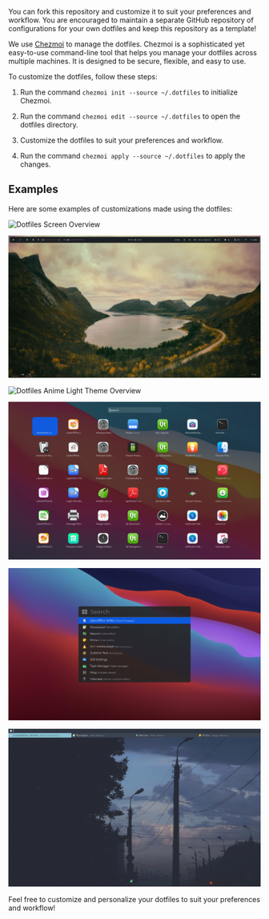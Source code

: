 You can fork this repository and customize it to suit your preferences and workflow. You are encouraged to maintain a separate GitHub repository of configurations for your own dotfiles and keep this repository as a template!

We use [Chezmoi](https://www.chezmoi.io/) to manage the dotfiles. Chezmoi is a sophisticated yet easy-to-use command-line tool that helps you manage your dotfiles across multiple machines. It is designed to be secure, flexible, and easy to use.

To customize the dotfiles, follow these steps:

1. Run the command `chezmoi init --source ~/.dotfiles` to initialize Chezmoi.

2. Run the command `chezmoi edit --source ~/.dotfiles` to open the dotfiles directory.

3. Customize the dotfiles to suit your preferences and workflow.

4. Run the command `chezmoi apply --source ~/.dotfiles` to apply the changes.

## Examples

Here are some examples of customizations made using the dotfiles:

![Dotfiles Screen Overview](https://github.com/ulises-jeremias/dotfiles/blob/master/static/screen.jpeg?raw=true)

![Dotfiles Dark Overview](https://github.com/ulises-jeremias/dotfiles/blob/master/static/screen-2.jpg?raw=true)

![Dotfiles Anime Light Theme Overview](https://github.com/ulises-jeremias/dotfiles/blob/master/static/anime.png?raw=true)

![Apps finder](https://github.com/ulises-jeremias/dotfiles/blob/master/static/screenshot-launchpad.png?raw=true)

![Apps finder](https://github.com/ulises-jeremias/dotfiles/blob/master/static/screenshot-spotlight-dark.png?raw=true)

![Apps finder](https://github.com/ulises-jeremias/dotfiles/blob/master/static/screenshot-nord-two-lines.png?raw=true)

Feel free to customize and personalize your dotfiles to suit your preferences and workflow!
